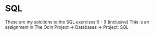# SQL

These are my solutions to the SQL exercises 0 - 9 (inclusive)
This is an assignment in The Odin Project -> Databases -> Project: SQL

